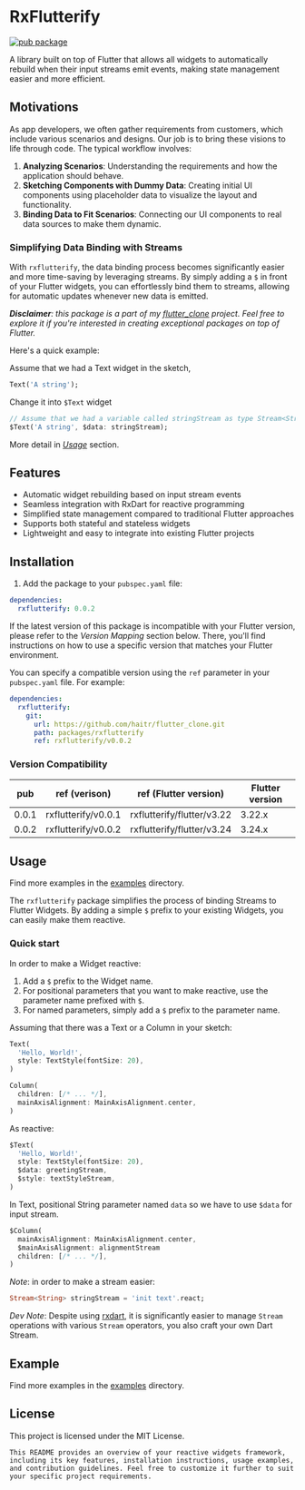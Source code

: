 # RxFlutterify

[![pub package](https://img.shields.io/pub/v/rxflutterify.svg?label=rxflutter&color=blue)](https://pub.dartlang.org/packages/rxflutterify)

A library built on top of Flutter that allows all widgets to automatically rebuild when their input streams emit events, making state management easier and more efficient.

## Motivations

As app developers, we often gather requirements from customers, which include various scenarios and designs. Our job is to bring these visions to life through code. The typical workflow involves:

1. **Analyzing Scenarios**: Understanding the requirements and how the application should behave.
2. **Sketching Components with Dummy Data**: Creating initial UI components using placeholder data to visualize the layout and functionality.
3. **Binding Data to Fit Scenarios**: Connecting our UI components to real data sources to make them dynamic.

### Simplifying Data Binding with Streams

With `rxflutterify`, the data binding process becomes significantly easier and more time-saving by leveraging streams. By simply adding a `$` in front of your Flutter widgets, you can effortlessly bind them to streams, allowing for automatic updates whenever new data is emitted.

***Disclaimer**: this package is a part of my [flutter_clone](https://github.com/haitr/flutter_clone) project. Feel free to explore it if you're interested in creating exceptional packages on top of Flutter.*

Here's a quick example:

Assume that we had a Text widget in the sketch,
```dart
Text('A string');
```
Change it into `$Text` widget
```dart
// Assume that we had a variable called stringStream as type Stream<String>;
$Text('A string', $data: stringStream);
```

More detail in [*Usage*](#usage) section.

## Features

- Automatic widget rebuilding based on input stream events
- Seamless integration with RxDart for reactive programming
- Simplified state management compared to traditional Flutter approaches
- Supports both stateful and stateless widgets
- Lightweight and easy to integrate into existing Flutter projects

## Installation

1. Add the package to your `pubspec.yaml` file:

```yaml
dependencies:
  rxflutterify: 0.0.2
```

If the latest version of this package is incompatible with your Flutter version, please refer to the *Version Mapping* section below. There, you'll find instructions on how to use a specific version that matches your Flutter environment.

You can specify a compatible version using the `ref` parameter in your `pubspec.yaml` file. For example:

```yaml
dependencies:
  rxflutterify:
    git:
      url: https://github.com/haitr/flutter_clone.git
      path: packages/rxflutterify
      ref: rxflutterify/v0.0.2
```

### Version Compatibility

| pub | ref (verison) | ref (Flutter version) | Flutter version |
| -- | -- | -- | -- |
| 0.0.1 | rxflutterify/v0.0.1 | rxflutterify/flutter/v3.22 | 3.22.x |
| 0.0.2 | rxflutterify/v0.0.2 | rxflutterify/flutter/v3.24 | 3.24.x |

## Usage

Find more examples in the [examples](./example) directory.

The `rxflutterify` package simplifies the process of binding Streams to Flutter Widgets. By adding a simple `$` prefix to your existing Widgets, you can easily make them reactive.

### Quick start

In order to make a Widget reactive:

1. Add a `$` prefix to the Widget name.
2. For positional parameters that you want to make reactive, use the parameter name prefixed with `$`.
3. For named parameters, simply add a `$` prefix to the parameter name.

Assuming that there was a Text or a Column in your sketch:

```dart
Text(
  'Hello, World!',
  style: TextStyle(fontSize: 20),
)
```

```dart
Column(
  children: [/* ... */],
  mainAxisAlignment: MainAxisAlignment.center,
)
```

As reactive:

```dart
$Text(
  'Hello, World!', 
  style: TextStyle(fontSize: 20),
  $data: greetingStream,
  $style: textStyleStream,
)
```
In Text, positional String parameter named `data` so we have to use `$data` for input stream.

```dart
$Column(
  mainAxisAlignment: MainAxisAlignment.center,
  $mainAxisAlignment: alignmentStream
  children: [/* ... */],
)
```

*Note*: in order to make a stream easier:

```dart
Stream<String> stringStream = 'init text'.react;
```

*Dev Note*: Despite using [rxdart](https://github.com/ReactiveX/rxdart), it is significantly easier to manage `Stream` operations with various `Stream` operators, you also craft your own Dart Stream.

## Example

Find more examples in the [examples](./example) directory.

## License

This project is licensed under the MIT License.

```
This README provides an overview of your reactive widgets framework, including its key features, installation instructions, usage examples, and contribution guidelines. Feel free to customize it further to suit your specific project requirements.
```
